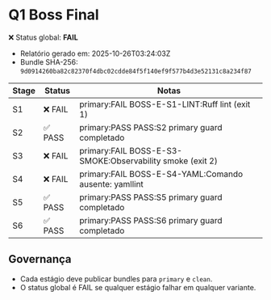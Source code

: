 # Q1 Boss Final

❌ Status global: **FAIL**

- Relatório gerado em: 2025-10-26T03:24:03Z
- Bundle SHA-256: `9d0914260ba82c82370f4dbc02cdde84f5f140ef9f577b4d3e52131c8a234f87`

| Stage | Status | Notas |
| --- | --- | --- |
| S1 | ❌ FAIL | primary:FAIL BOSS-E-S1-LINT:Ruff lint (exit 1) | clean:FAIL BOSS-E-S1-LINT:Ruff lint (exit 1) |
| S2 | ✅ PASS | primary:PASS PASS:S2 primary guard completado | clean:PASS PASS:S2 clean guard completado |
| S3 | ❌ FAIL | primary:FAIL BOSS-E-S3-SMOKE:Observability smoke (exit 2) | clean:FAIL BOSS-E-S3-SMOKE:Observability smoke (exit 2) |
| S4 | ❌ FAIL | primary:FAIL BOSS-E-S4-YAML:Comando ausente: yamllint | clean:FAIL BOSS-E-S4-YAML:Comando ausente: yamllint |
| S5 | ✅ PASS | primary:PASS PASS:S5 primary guard completado | clean:PASS PASS:S5 clean guard completado |
| S6 | ✅ PASS | primary:PASS PASS:S6 primary guard completado | clean:PASS PASS:S6 clean guard completado |

## Governança
- Cada estágio deve publicar bundles para `primary` e `clean`.
- O status global é FAIL se qualquer estágio falhar em qualquer variante.

